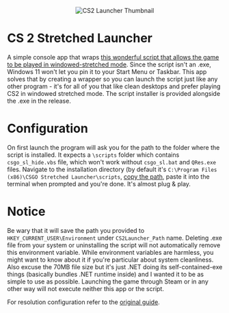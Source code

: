<p align="center">
  <img src="https://github.com/user-attachments/assets/88d718dd-8725-4996-bfe4-f1a4a90572d3" alt="CS2 Launcher Thumbnail">
</p>

# CS 2 Stretched Launcher

A simple console app that wraps [this wonderful script that allows the game to be played in windowed-stretched mode](https://www.reddit.com/r/GlobalOffensive/comments/2o51wv/multiple_monitors_and_43_stretched_resolution/).
Since the script isn't an .exe, Windows 11 won't let you pin it to your Start Menu or Taskbar.
This app solves that by creating a wrapper so you can launch the script just like any other program - it's for all of you that like clean desktops and prefer playing CS2 in windowed stretched mode.
The script installer is provided alongside the .exe in the release.

# Configuration
On first launch the program will ask you for the path to the folder where the script is installed.
It expects a `\scripts` folder which contains `csgo_sl_hide.vbs` file, which won't work without `csgo_sl.bat` and `QRes.exe` files.
Navigate to the installation directory (by default it's `C:\Program Files (x86)\CSGO Stretched Launcher\scripts`, [copy the path](https://www.youtube.com/watch?v=LGxUZdwAkGM), paste it into the terminal when prompted and you're done.
It's almost plug & play.

# Notice
Be wary that it will save the path you provided to `HKEY_CURRENT_USER\Environment` under `CS2Launcher_Path` name.
Deleting .exe file from your system or uninstalling the script will not automatically remove this environment variable.
While environment variables are harmless, you might want to know about it if you're particular about system cleanliness.
Also excuse the 70MB file size but it's just .NET doing its self-contained-exe things (basically bundles .NET runtime inside) and I wanted it to be as simple to use as possible.
Launching the game through Steam or in any other way will not execute neither this app or the script.

For resolution configuration refer to the [original guide](https://www.reddit.com/r/GlobalOffensive/comments/2o51wv/multiple_monitors_and_43_stretched_resolution/).
